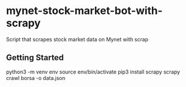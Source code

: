 # mynet-stock-market-bot-with-scrapy

Script that scrapes stock market data on Mynet with scrap

## Getting Started

python3 -m venv env
source env/bin/activate
pip3 install scrapy
scrapy crawl borsa -o data.json
